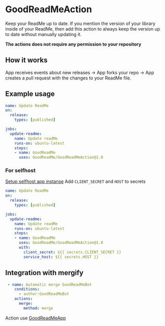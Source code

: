 # GoodReadMeAction

Keep your ReadMe up to date. If you mention the version of your library inside of your ReadMe, then add this action to always keep the version up to date without manually updating it.

**The actions does not require any permission to your repository**

## How it works

App receives events about new releases -> App forks your repo -> App creates a pull request with the changes to your ReadMe file.

## Example usage
```yaml
name: Update ReadMe
on:
  release:
    types: [published]

jobs:
  update-readme:
    name: Update readMe
    runs-on: ubuntu-latest
    steps:
    - name: GoodReadMe
      uses: GoodReadMe/GoodReadMeAction@1.0
```

### For selfhost
[Setup selfhost app instanse](https://github.com/GoodReadMe/GoodReadMeApp)
Add `CLIENT_SECRET` and `HOST` to secrets
```yaml
name: Update ReadMe
on:
  release:
    types: [published]

jobs:
  update-readme:
    name: Update readMe
    runs-on: ubuntu-latest
    steps:
    - name: GoodReadMe
      uses: GoodReadMe/GoodReadMeAction@1.0
      with:
        client_secret: ${{ secrets.CLIENT_SECRET }}
        service_host: ${{ secrets.HOST }}
```

## Integration with mergify
```yaml
 - name: Automatic merge GoodReadMeBot
    conditions:
      - author:GoodReadMeBot
    actions:
      merge:
        method: merge
```

Action use [GoodReadMeApp](https://github.com/GoodReadMe/GoodReadMeApp)
